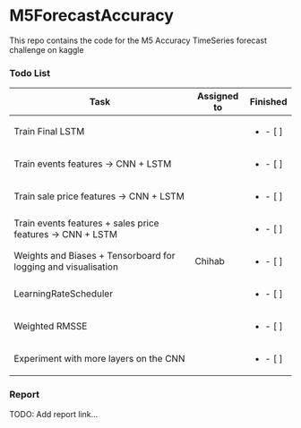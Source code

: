 # M5ForecastAccuracy
This repo contains the code for the M5 Accuracy TimeSeries forecast challenge on kaggle


### Todo List
| Task           | Assigned to  | Finished | 
|----------------|---------------|---------------|
| Train Final LSTM  |  | <ul><li>- [ ] </li></ul>
| Train events features -> CNN  + LSTM  |  | <ul><li>- [ ] </li></ul>
| Train sale price features -> CNN  + LSTM |  | <ul><li>- [ ] </li></ul>
| Train events features + sales price features -> CNN + LSTM  |  | <ul><li>- [ ] </li></ul>
| Weights and Biases + Tensorboard for logging and visualisation  |  Chihab| <ul><li>- [ ] </li></ul>
| LearningRateScheduler  |  | <ul><li>- [ ] </li></ul>
| Weighted RMSSE  |  | <ul><li>- [ ] </li></ul>
| Experiment with more layers on the CNN |  | <ul><li>- [ ] </li></ul>



### Report 
TODO: Add report link...